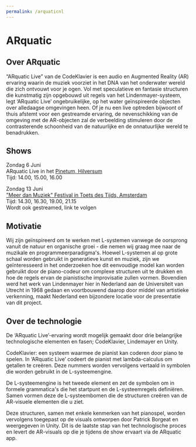 ```yaml
---
permalink: /arquaticnl
---
```


# ARquatic

## Over ARquatic
“ARquatic Live” van de CodeKlavier is een audio en Augmented Reality (AR) ervaring waarin de muziek voorziet in het DNA van het onderwater wereld die zich ontvouwt voor je ogen. Vol met speculatieve en fantasie structuren die kunstmatig zijn opgebouwd uit regels van het Lindenmayer-systeem, legt ‘ARquatic Live’ ongebruikelijke, op het water geïnspireerde objecten over alledaagse omgevingen heen. Of je nu een live optreden bijwoont of thuis afstemt voor een gestreamde ervaring, de nevenschikking van de omgeving met de AR-objecten zal de verbeelding stimuleren door de contrasterende schoonheid van de natuurlijke en de onnatuurlijke wereld te benadrukken.

## Shows
Zondag 6 Juni \
ARquatic Live in het [Pinetum, Hilversum](https://pinetum.nl/) \
Tijd: 14.00, 15.00, 16.00

Zondag 13 Juni \
["Meer dan Muziek" Festival in Toets des Tijds, Amsterdam](www.toetsdestijds.nl) \
Tijd: 14.30, 16.30, 19.00, 21.15 \
Wordt ook gestreamed, link te volgen


## Motivatie
Wij zijn geïnspireerd om te werken met L-systemen vanwege de oorsprong vanuit de natuur en organische groei - die nemen wij graag mee naar de muzikale en programmeerparadigma's. Hoewel L-systemen al op grote schaal worden gebruikt in generatieve kunst en muziek, zijn we geïnteresseerd in het onderzoeken hoe dit eenvoudige model kan worden gebruikt door de piano-codeur om complexe structuren uit te drukken en hoe de regels ervan de pianistische improvisatie zullen vormen. Bovendien werd het werk van Lindenmayer hier in Nederland aan de Universiteit van Utrecht in 1968 gedaan en voortbouwend daarop door middel van artistieke verkenning, maakt Nederland een bijzondere locatie voor de presentatie van dit project.

## Over de technologie
De ‘ARquatic Live’-ervaring wordt mogelijk gemaakt door drie belangrijke technologische elementen en fasen; CodeKlavier, Lindemayer en Unity. 

CodeKlavier: een systeem waarmee de pianist kan coderen door piano te spelen. In ‘ARquatic Live’ codeert de pianist met lambda-calculus om getallen te creëren. Deze nummers worden vervolgens vertaald in symbolen die worden gebruikt in de L-systeemengine.

De L-systeemengine is het tweede element en zet de symbolen om in formele grammatica's die het startpunt en de L-systeemregels definiëren. Samen vormen deze de L-systeembomen die de structuren creëren van de AR-visuele elementen die u ziet.

Deze structuren, samen met enkele kenmerken van het pianospel, worden vervolgens toegepast op de visuals ontworpen door Patrick Borgeat en weergegeven in Unity. Dit is de laatste stap van het technologische proces en levert de AR-visuals op die je tijdens de show ervaart via de ARquatic app.



